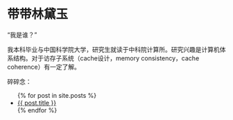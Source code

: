 # 带带林黛玉

“我是谁？”

我本科毕业与中国科学院大学，研究生就读于中科院计算所。研究兴趣是计算机体系结构。对于访存子系统（cache设计，memory consistency，cache coherence）有一定了解。

碎碎念：

<ul>
  {% for post in site.posts %}
    <li>
      <a href="{{ post.url }}">{{ post.title }}</a>
    </li>
  {% endfor %}
</ul>